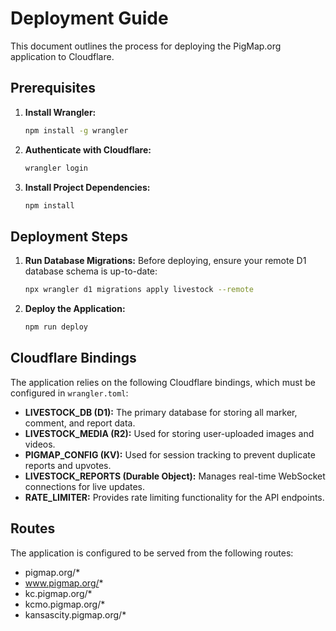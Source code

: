 # Deployment Guide

This document outlines the process for deploying the PigMap.org application to Cloudflare.

## Prerequisites

1.  **Install Wrangler:**
    ```bash
    npm install -g wrangler
    ```
2.  **Authenticate with Cloudflare:**
    ```bash
    wrangler login
    ```
3.  **Install Project Dependencies:**
    ```bash
    npm install
    ```

## Deployment Steps

1.  **Run Database Migrations:**
    Before deploying, ensure your remote D1 database schema is up-to-date:
    ```bash
    npx wrangler d1 migrations apply livestock --remote
    ```

2.  **Deploy the Application:**
    ```bash
    npm run deploy
    ```

## Cloudflare Bindings

The application relies on the following Cloudflare bindings, which must be configured in `wrangler.toml`:

-   **LIVESTOCK_DB (D1):** The primary database for storing all marker, comment, and report data.
-   **LIVESTOCK_MEDIA (R2):** Used for storing user-uploaded images and videos.
-   **PIGMAP_CONFIG (KV):** Used for session tracking to prevent duplicate reports and upvotes.
-   **LIVESTOCK_REPORTS (Durable Object):** Manages real-time WebSocket connections for live updates.
-   **RATE_LIMITER:** Provides rate limiting functionality for the API endpoints.

## Routes

The application is configured to be served from the following routes:

-   pigmap.org/*
-   www.pigmap.org/*
-   kc.pigmap.org/*
-   kcmo.pigmap.org/*
-   kansascity.pigmap.org/*
